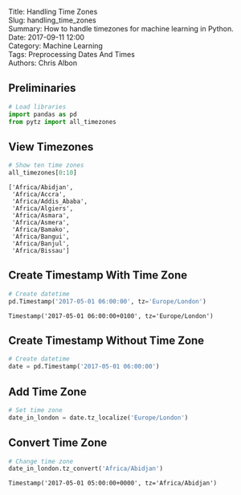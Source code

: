 Title: Handling Time Zones  
Slug: handling_time_zones  
Summary: How to handle timezones for machine learning in Python.     
Date: 2017-09-11 12:00  
Category: Machine Learning  
Tags: Preprocessing Dates And Times    
Authors: Chris Albon

## Preliminaries


```python
# Load libraries
import pandas as pd
from pytz import all_timezones
```

## View Timezones


```python
# Show ten time zones
all_timezones[0:10]
```




    ['Africa/Abidjan',
     'Africa/Accra',
     'Africa/Addis_Ababa',
     'Africa/Algiers',
     'Africa/Asmara',
     'Africa/Asmera',
     'Africa/Bamako',
     'Africa/Bangui',
     'Africa/Banjul',
     'Africa/Bissau']



## Create Timestamp With Time Zone


```python
# Create datetime
pd.Timestamp('2017-05-01 06:00:00', tz='Europe/London')
```




    Timestamp('2017-05-01 06:00:00+0100', tz='Europe/London')



## Create Timestamp Without Time Zone


```python
# Create datetime
date = pd.Timestamp('2017-05-01 06:00:00')
```

## Add Time Zone


```python
# Set time zone
date_in_london = date.tz_localize('Europe/London')
```

## Convert Time Zone


```python
# Change time zone
date_in_london.tz_convert('Africa/Abidjan')
```




    Timestamp('2017-05-01 05:00:00+0000', tz='Africa/Abidjan')


